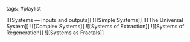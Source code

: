 tags: #playlist

![[Systems — inputs and outputs]]
![[Simple Systems]]
![[The Universal System]]
![[Complex Systems]]
![[Systems of Extraction]]
![[Systems of Regeneration]]
![[Systems as Fractals]]